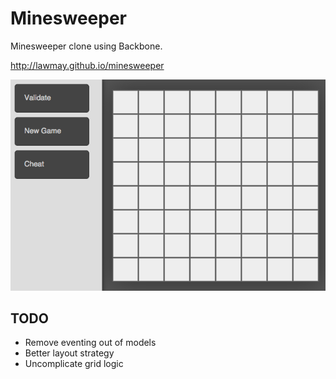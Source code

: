 # Minesweeper
Minesweeper clone using Backbone.

http://lawmay.github.io/minesweeper

![Alt text](img/minesweeper_ss_1.png "watch out for the mines!")


## TODO
- Remove eventing out of models
- Better layout strategy
- Uncomplicate grid logic
